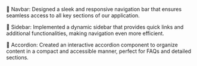  🔹 Navbar: Designed a sleek and responsive navigation bar that ensures seamless access to all key sections of our application.

🔹 Sidebar: Implemented a dynamic sidebar that provides quick links and additional functionalities, making navigation even more efficient.

🔹 Accordion: Created an interactive accordion component to organize content in a compact and accessible manner, perfect for FAQs and detailed sections.

